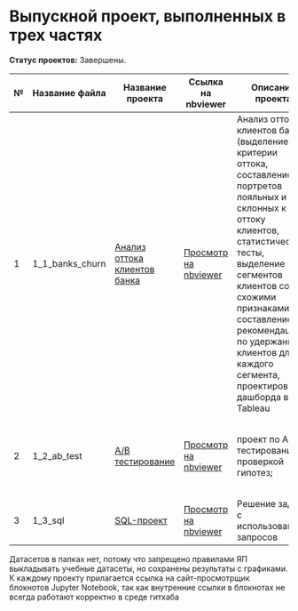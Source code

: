 # Выпускной проект, выполненных в трех частях
**Статус проектов:** Завершены.

| № |Название файла| Название проекта | Ссылка на nbviewer| Описание проекта | Навыки и инструменты |
| - |----------------| ---------------- | ---------------- | ---------------- | -------------------- |
| 1 |1_1_banks_churn| [Анализ оттока клиентов банка](https://github.com/franktoblack/ya_practicum_projects/blob/main/1_diplom_project/1_1_banks_churn/1_1_banks_churn.ipynb) |[Просмотр на nbviewer](https://nbviewer.org/github/franktoblack/ya_practicum_projects/blob/6a088447f145d4bdb45b858c4364cf4efa7488ff/final_project/banks_churn.ipynb)| Анализ оттока клиентов банка (выделение критерии оттока, составление портретов лояльных и склонных к оттоку клиентов, статистические тесты, выделение сегментов клиентов со схожими признаками и составление рекомендаций по удержанию клиентов для каждого сегмента, проектирование дашборда в Tableau | Python: pandas, numpy, matplotlib, seaborn, plotly, scipy, sklearn; Tableau |
| 2 |1_2_ab_test| [A/B тестирование](https://github.com/franktoblack/ya_practicum_projects/blob/main/1_diplom_project/1_2_ab_test/1_2_ab_test.ipynb) |[Просмотр на nbviewer](https://nbviewer.org/github/franktoblack/ya_practicum_projects/blob/9ba004c844d17aaa602771af3f77e7fcd4cc6ab8/final_project/ab_final.ipynb)| проект по AB тестированию с проверкой гипотез; | Python: pandas, numpy, matplotlib, seaborn, plotly, scipy, statsmodels |
| 3 |1_3_sql| [SQL-проект](https://github.com/franktoblack/ya_practicum_projects/blob/main/1_diplom_project/1_3_sql/1_3_sql.ipynb) |[Просмотр на nbviewer](https://nbviewer.org/github/franktoblack/ya_practicum_projects/blob/fea754b43233c8adfa3b3f1f7ea425a845a55e5e/final_project/sql_final.ipynb)| Решение задач с использованием запросов | Python: pandas, numpy, os, sqlalchemy; |

Датасетов в папках нет, потому что запрещено правилами ЯП выкладывать учебные датасеты, но сохранены результаты с графиками.
К каждому проекту прилагается ссылка на сайт-просмотрщик блокнотов Jupyter Notebook, так как внутренние ссылки в блокнотах не всегда работают корректно в среде гитхаба
